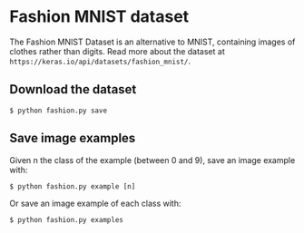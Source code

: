 # Fashion MNIST dataset

The Fashion MNIST Dataset is an alternative to MNIST, containing images of clothes rather than digits. Read more about the dataset at `https://keras.io/api/datasets/fashion_mnist/`.

## Download the dataset

```
$ python fashion.py save
```

## Save image examples

Given n the class of the example (between 0 and 9), save an image example with:

```
$ python fashion.py example [n]
```

Or save an image example of each class with:

```
$ python fashion.py examples
```
